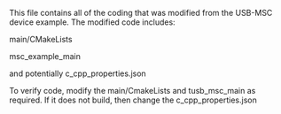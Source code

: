 This file contains all of the coding that was modified from the USB-MSC device example. The modified code includes:

main/CMakeLists

msc_example_main

and potentially c_cpp_properties.json

To verify code, modify the main/CmakeLists and tusb_msc_main as required. If it does not build, then change the c_cpp_properties.json
